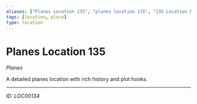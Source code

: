 ```yaml
---
aliases: ["Planes Location 135", "planes location 135", "135 Location Planes"]
tags: [location, place]
type: location
---
```


# Planes Location 135

*Planes*

A detailed planes location with rich history and plot hooks.

---
*ID: LOC00134*